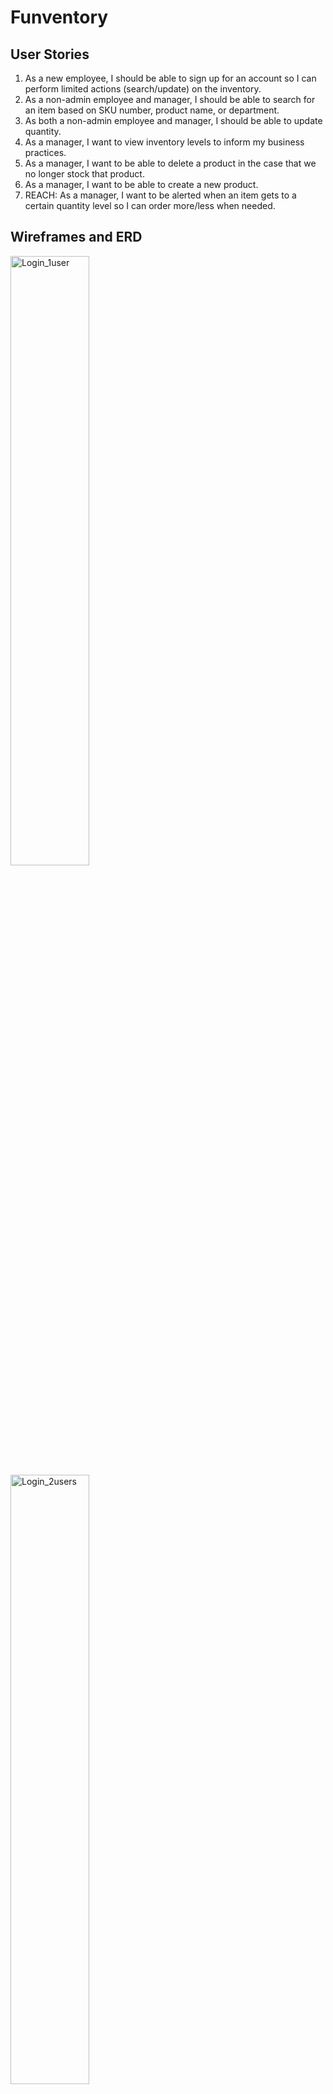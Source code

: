 # Funventory

## User Stories
1. As a new employee, I should be able to sign up for an account so I can perform limited actions (search/update) on the inventory.
2. As a non-admin employee and manager, I should be able to search for an item based on SKU number, product name, or department.
3. As both a non-admin employee and manager, I should be able to update quantity.
4. As a manager, I want to view inventory levels to inform my business practices.
5. As a manager, I want to be able to delete a product in the case that we no longer stock that product.
6. As a manager, I want to be able to create a new product.
7. REACH: As a manager, I want to be alerted when an item gets to a certain quantity level so I can order more/less when needed.

## Wireframes and ERD
<!-- html images
<img src="url" alt="some_text" style="width:width;height:height;"> -->
<img src="https://i.imgur.com/h2Qhfe0.png" alt="Login_1user" style="width:50%;height:50%;">
<img src="https://i.imgur.com/3nCiI7B.png" alt="Login_2users" style="width:50%;height:50%;">
<img src="https://i.imgur.com/ZxSooEh.png" alt="wireframe" style="width:50%;height:50%;">
<img src="https://imgur.com/D3o4lE6.png" alt="ERD" style="width:50%;height:50%;">
